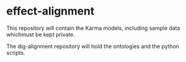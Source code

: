 # effect-alignment

This repository will contain the Karma models, including
sample data whichmust be kept private.

The dig-alignment repository will hold the ontologies and the
python scripts.



